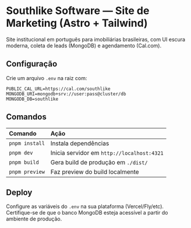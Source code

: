 # Southlike Software — Site de Marketing (Astro + Tailwind)

Site institucional em português para imobiliárias brasileiras, com UI escura moderna, coleta de leads (MongoDB) e agendamento (Cal.com).

## Configuração

Crie um arquivo `.env` na raiz com:

```
PUBLIC_CAL_URL=https://cal.com/southlike
MONGODB_URI=mongodb+srv://user:pass@cluster/db
MONGODB_DB=southlike
```

## Comandos

| Comando        | Ação                                       |
| :------------- | :----------------------------------------- |
| `pnpm install` | Instala dependências                       |
| `pnpm dev`     | Inicia servidor em `http://localhost:4321` |
| `pnpm build`   | Gera build de produção em `./dist/`        |
| `pnpm preview` | Faz preview do build localmente            |

## Deploy

Configure as variáveis do `.env` na sua plataforma (Vercel/Fly/etc). Certifique-se de que o banco MongoDB esteja acessível a partir do ambiente de produção.
